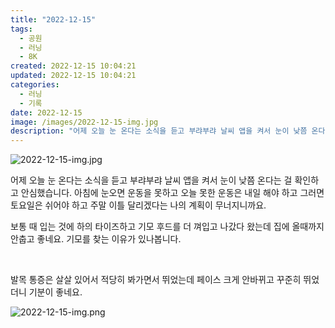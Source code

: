 ```yaml
---
title: "2022-12-15"
tags:
  - 공원
  - 러닝
  - 8K
created: 2022-12-15 10:04:21
updated: 2022-12-15 10:04:21
categories:
  - 러닝
  - 기록
date: 2022-12-15
image: /images/2022-12-15-img.jpg
description: "어제 오늘 눈 온다는 소식을 듣고 부랴부랴 날씨 앱을 켜서 눈이 낮쯤 온다는 걸 확인하고 안심했습니다. 아침에 눈오면 운동을 못하고 오늘 못한 운동은 내일 해야 하고 그러면 토요일은 쉬어야 하고 주말 이틀 달리겠다는 나의 계획이 무너지니까요. 보통 때 입는 것에 하의 타이즈하고 기모 후"
---
```


![2022-12-15-img.jpg](/images/2022-12-15-img.jpg)
 
 

어제 오늘 눈 온다는 소식을 듣고 부랴부랴 날씨 앱을 켜서 눈이 낮쯤 온다는 걸 확인하고 안심했습니다. 아침에 눈오면 운동을 못하고 오늘 못한 운동은 내일 해야 하고 그러면 토요일은 쉬어야 하고 주말 이틀 달리겠다는 나의 계획이 무너지니까요.

보통 때 입는 것에 하의 타이즈하고 기모 후드를 더 껴입고 나갔다 왔는데 집에 올때까지 안춥고 좋네요. 기모를 찾는 이유가 있나봅니다.

 

발목 통증은 살살 있어서 적당히 봐가면서 뛰었는데 페이스 크게 안바뀌고 꾸준히 뛰었더니 기분이 좋네요.

 
 ![2022-12-15-img.png](/images/2022-12-15-img.png)
